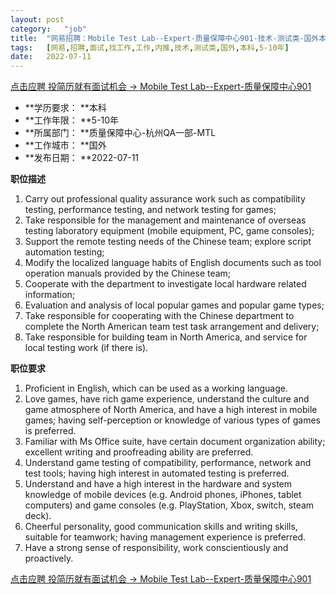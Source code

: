 ```yaml
---
layout:	post
category:	"job"
title:	"网易招聘：Mobile Test Lab--Expert-质量保障中心901-技术-测试类-国外本科5-10年"
tags:	[网易,招聘,面试,找工作,工作,内推,技术,测试类,国外,本科,5-10年]
date:	2022-07-11
---
```


[点击应聘 投简历就有面试机会 -> Mobile Test Lab--Expert-质量保障中心901](http://mobile.bole.netease.com/bole/boleDetail?id=41306&employeeId=346f03c3cda5f04c&key=all)



- **学历要求： **本科
- **工作年限： **5-10年
- **所属部门： **质量保障中心-杭州QA一部-MTL
- **工作城市： **国外
- **发布日期： **2022-07-11



**职位描述**
1. Carry out professional quality assurance work such as compatibility testing, performance testing, and network testing for games;
2. Take responsible for the management and maintenance of overseas testing laboratory equipment (mobile equipment, PC, game consoles);
3. Support the remote testing needs of the Chinese team; explore script automation testing;
4. Modify the localized language habits of English documents such as tool operation manuals provided by the Chinese team;
5. Cooperate with the department to investigate local hardware related information;
6. Evaluation and analysis of local popular games and popular game types;
7. Take responsible for cooperating with the Chinese department to complete the North American team test task arrangement and delivery;
8. Take responsible for building team in North America, and service for local testing work (if there is).



**职位要求**
1. Proficient in English, which can be used as a working language.
2. Love games, have rich game experience, understand the culture and game atmosphere of North America, and have a high interest in mobile games; having self-perception or knowledge of various types of games is preferred.
3. Familiar with Ms Office suite, have certain document organization ability; excellent writing and proofreading ability are preferred.
4. Understand game testing of compatibility, performance, network and test tools; having high interest in automated testing is preferred.
5. Understand and have a high interest in the hardware and system knowledge of mobile devices (e.g. Android phones, iPhones, tablet computers) and game consoles (e.g. PlayStation, Xbox, switch, steam deck).
6. Cheerful personality, good communication skills and writing skills, suitable for teamwork; having management experience is preferred.
7. Have a strong sense of responsibility, work conscientiously and proactively.



[点击应聘 投简历就有面试机会 -> Mobile Test Lab--Expert-质量保障中心901](http://mobile.bole.netease.com/bole/boleDetail?id=41306&employeeId=346f03c3cda5f04c&key=all)